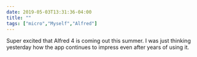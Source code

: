 ```yaml
---
date: 2019-05-03T13:31:36-04:00
title: ""
tags: ["micro","Myself","Alfred"]
---
```

Super excited that Alfred 4 is coming out this summer. I was just thinking yesterday how the app continues to impress even after years of using it.
